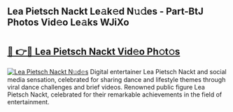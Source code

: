 ## Lea Pietsch Nackt Le𝚊k𝚎d N𝚞𝚍es - Part-BtJ Photos Vid𝚎o Le𝚊ks WJiXo

# <h2><a href="http://fb62ud1.evod.top/?m=Lea+Pietsch+Nackt">🔗 👉🔴 Lea Pietsch Nackt Vid𝚎o Ph𝚘t𝚘s</a></h2>

[![Lea Pietsch Nackt N𝚞d𝚎s](https://i.imgur.com/8V9OHl7.gif)](http://fb62ud1.evod.top/?m=Lea+Pietsch+Nackt)
Digital entertainer Lea Pietsch Nackt and social media sensation, celebrated for sharing dance and lifestyle themes through viral dance challenges and brief videos. Renowned public figure Lea Pietsch Nackt, celebrated for their remarkable achievements in the field of entertainment. 
